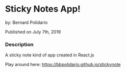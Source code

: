 <h1>Sticky Notes App!</h1>
<p>by: Bernard Polidario</p>

Published on July 7th, 2019

<h3>Description</h3>
A sticky note kind of app created in React.js

Play around here:
<a href="https://bbpolidario.github.io/stickynote"/>https://bbpolidario.github.io/stickynote</a>
